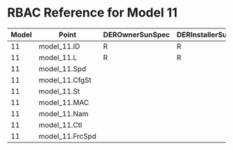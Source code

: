 # RBAC Reference for Model 11

| Model | Point | DEROwnerSunSpec | DERInstallerSunSpec | DERVendorSunSpec | ServiceProviderSunSpec | GridOperatorSunSpec |
|-------|-------|------------------|---------------------|------------------|------------------------|---------------------|
| 11 | model_11.ID | R | R | R | R | R |
| 11 | model_11.L | R | R | R | R | R |
| 11 | model_11.Spd |  |  |  |  |  |
| 11 | model_11.CfgSt |  |  |  |  |  |
| 11 | model_11.St |  |  |  |  |  |
| 11 | model_11.MAC |  |  |  |  |  |
| 11 | model_11.Nam |  |  |  |  |  |
| 11 | model_11.Ctl |  |  |  |  |  |
| 11 | model_11.FrcSpd |  |  |  |  |  |
